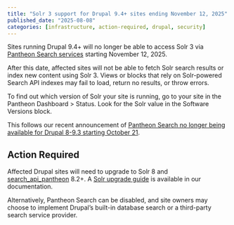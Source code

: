 ```yaml
---
title: "Solr 3 support for Drupal 9.4+ sites ending November 12, 2025"
published_date: "2025-08-08"
categories: [infrastructure, action-required, drupal, security]
---
```


Sites running Drupal 9.4+ will no longer be able to access Solr 3 via [Pantheon Search services](/solr) starting November 12, 2025. 

After this date, affected sites will not be able to fetch Solr search results or index new content using Solr 3. Views or blocks that rely on Solr-powered Search API indexes may fail to load, return no results, or throw errors.

To find out which version of Solr your site is running, go to your site in the Pantheon Dashboard > Status. Look for the Solr value in the Software Versions block. 

This follows our recent announcement of [Pantheon Search no longer being available for Drupal 8-9.3 starting October 21](https://docs.pantheon.io/release-notes/2025/07/drupal-8-93-solr-eol).

## Action Required

Affected Drupal sites will need to upgrade to Solr 8 and [search\_api\_pantheon](https://www.drupal.org/project/search_api_pantheon) 8.2+. A [Solr upgrade guide](https://docs.pantheon.io/guides/solr-drupal/solr-drupal) is available in our documentation.

Alternatively, Pantheon Search can be disabled, and site owners may choose to implement Drupal’s built-in database search or a third-party search service provider.
